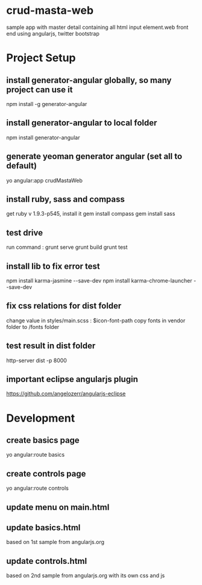 crud-masta-web
==============

sample app with master detail containing all html input element.web front end using angularjs, twitter bootstrap 

# Project Setup
## install generator-angular globally, so many project can use it
npm install -g generator-angular

## install generator-angular to local folder
npm install generator-angular

## generate yeoman generator angular (set all to default)
yo angular:app crudMastaWeb

## install ruby, sass and compass
get ruby v 1.9.3-p545, install it
gem install compass
gem install sass

## test drive
run command :
grunt serve
grunt build
grunt test

## install lib to fix error test
npm install karma-jasmine --save-dev
npm install karma-chrome-launcher --save-dev

## fix css relations for dist folder
change value in styles/main.scss : $icon-font-path
copy fonts in vendor folder to /fonts folder

## test result in dist folder
http-server dist -p 8000

## important eclipse angularjs plugin
https://github.com/angelozerr/angularjs-eclipse

# Development
## create basics page
yo angular:route basics

## create controls page
yo angular:route controls

## update menu on main.html

## update basics.html
based on 1st sample from angularjs.org

## update controls.html
based on 2nd sample from angularjs.org
with its own css and js